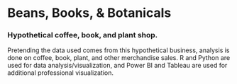 # Beans, Books, & Botanicals
### Hypothetical coffee, book, and plant shop. 
Pretending the data used comes from this hypothetical business, analysis is done on coffee, book, plant, and other merchandise sales. R and Python are used for data analysis/visualization, and Power BI and Tableau are used for additional professional visualization.
